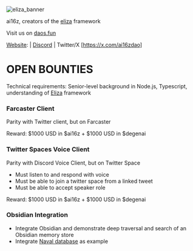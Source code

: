 ![eliza_banner](https://github.com/user-attachments/assets/e8784793-c4d3-4d59-bba9-6d47885abe63)

ai16z, creators of the [eliza](https://github.com/ai16z/eliza) framework

Visit us on [daos.fun](https://www.daos.fun/HeLp6NuQkmYB4pYWo2zYs22mESHXPQYzXbB8n4V98jwC)

[Website](https://ai16z.ai): | [Discord](https://discord.gg/ai16z) | Twitter/X [https://x.com/ai16zdao]

# OPEN BOUNTIES

Technical requirements: Senior-level background in Node.js, Typescript, understanding of [Eliza](https://github.com/ai16z/eliza) framework

### Farcaster Client
Parity with Twitter client, but on Farcaster

Reward: $1000 USD in $ai16z + $1000 USD in $degenai

### Twitter Spaces Voice Client
Parity with Discord Voice Client, but on Twitter Space
- Must listen to and respond with voice
- Must be able to join a twitter space from a linked tweet
- Must be able to accept speaker role

Reward: $1000 USD in $ai16z + $1000 USD in $degenai

### Obsidian Integration
- Integrate Obsidian and demonstrate deep traversal and search of an Obsidian memory store
- Integrate [Naval database](https://www.reddit.com/r/NavalRavikant/comments/oza0bl/i_made_a_digital_version_of_navals_brain_free/?rdt=41536) as example

